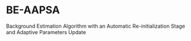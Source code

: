# BE-AAPSA
Background Estimation Algorithm with an Automatic Re-initialization Stage and Adaptive Parameters Update
